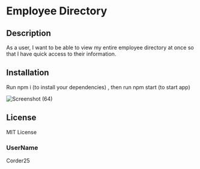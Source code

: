 # Employee Directory

## Description
As a user, I want to be able to view my entire employee directory at once so that I have quick access to their information.

## Installation
Run npm i (to install your dependencies) , then run npm start (to start app)


![Screenshot (64)](https://user-images.githubusercontent.com/69650837/111036043-dab3dc00-83e2-11eb-8a88-4670dbdb99d9.png)


## License
MIT License

### UserName
Corder25
